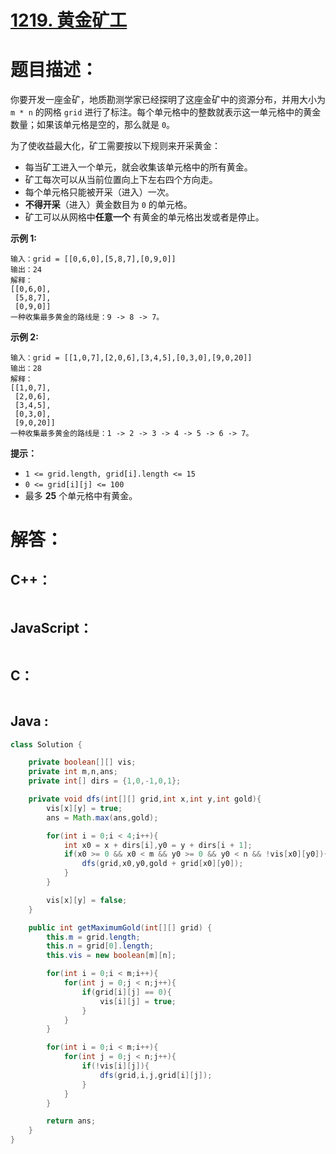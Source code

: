 # [1219. 黄金矿工](https://leetcode-cn.com/problems/path-with-maximum-gold/)

# 题目描述：

你要开发一座金矿，地质勘测学家已经探明了这座金矿中的资源分布，并用大小为 `m * n` 的网格 `grid` 进行了标注。每个单元格中的整数就表示这一单元格中的黄金数量；如果该单元格是空的，那么就是 `0`。

为了使收益最大化，矿工需要按以下规则来开采黄金：

- 每当矿工进入一个单元，就会收集该单元格中的所有黄金。
- 矿工每次可以从当前位置向上下左右四个方向走。
- 每个单元格只能被开采（进入）一次。
- **不得开采**（进入）黄金数目为 `0` 的单元格。
- 矿工可以从网格中**任意一个** 有黄金的单元格出发或者是停止。


 

**示例 1:**

```
输入：grid = [[0,6,0],[5,8,7],[0,9,0]]
输出：24
解释：
[[0,6,0],
 [5,8,7],
 [0,9,0]]
一种收集最多黄金的路线是：9 -> 8 -> 7。
```

**示例 2:**

```
输入：grid = [[1,0,7],[2,0,6],[3,4,5],[0,3,0],[9,0,20]]
输出：28
解释：
[[1,0,7],
 [2,0,6],
 [3,4,5],
 [0,3,0],
 [9,0,20]]
一种收集最多黄金的路线是：1 -> 2 -> 3 -> 4 -> 5 -> 6 -> 7。
```


**提示：**

- `1 <= grid.length, grid[i].length <= 15`
- `0 <= grid[i][j] <= 100`
- 最多 **25** 个单元格中有黄金。


# 解答：

## C++：

```cpp

```

## JavaScript：

```javascript

```

## C：

```c

```

## Java :

```java
class Solution {

    private boolean[][] vis;
    private int m,n,ans;
    private int[] dirs = {1,0,-1,0,1};

    private void dfs(int[][] grid,int x,int y,int gold){
        vis[x][y] = true;
        ans = Math.max(ans,gold);

        for(int i = 0;i < 4;i++){
            int x0 = x + dirs[i],y0 = y + dirs[i + 1];
            if(x0 >= 0 && x0 < m && y0 >= 0 && y0 < n && !vis[x0][y0]){
                dfs(grid,x0,y0,gold + grid[x0][y0]);
            }
        }

        vis[x][y] = false;
    }

    public int getMaximumGold(int[][] grid) {
        this.m = grid.length;
        this.n = grid[0].length;
        this.vis = new boolean[m][n];

        for(int i = 0;i < m;i++){
            for(int j = 0;j < n;j++){
                if(grid[i][j] == 0){
                    vis[i][j] = true;
                }
            }
        }

        for(int i = 0;i < m;i++){
            for(int j = 0;j < n;j++){
                if(!vis[i][j]){
                    dfs(grid,i,j,grid[i][j]);
                } 
            }
        }

        return ans;
    }
}
```

